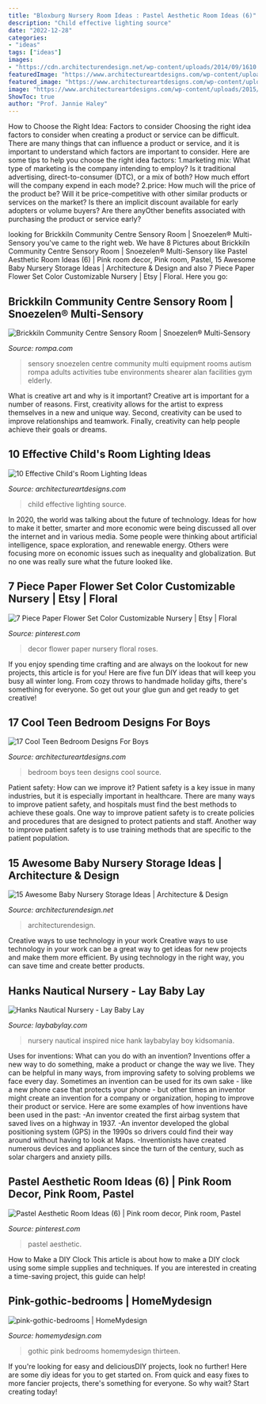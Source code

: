 ```yaml
---
title: "Bloxburg Nursery Room Ideas : Pastel Aesthetic Room Ideas (6)"
description: "Child effective lighting source"
date: "2022-12-28"
categories:
- "ideas"
tags: ["ideas"]
images:
- "https://cdn.architecturendesign.net/wp-content/uploads/2014/09/1610.jpg"
featuredImage: "https://www.architectureartdesigns.com/wp-content/uploads/2015/03/952.jpg"
featured_image: "https://www.architectureartdesigns.com/wp-content/uploads/2015/06/1438.jpg"
image: "https://www.architectureartdesigns.com/wp-content/uploads/2015/03/952.jpg"
ShowToc: true
author: "Prof. Jannie Haley"
---
```



How to Choose the Right Idea: Factors to consider
Choosing the right idea factors to consider when creating a product or service can be difficult. There are many things that can influence a product or service, and it is important to understand which factors are important to consider. Here are some tips to help you choose the right idea factors:
1.marketing mix: What type of marketing is the company intending to employ? Is it traditional advertising, direct-to-consumer (DTC), or a mix of both? How much effort will the company expend in each mode?
2.price: How much will the price of the product be? Will it be price-competitive with other similar products or services on the market? Is there an implicit discount available for early adopters or volume buyers? Are there anyOther benefits associated with purchasing the product or service early?

	

		
looking for Brickkiln Community Centre Sensory Room | Snoezelen® Multi-Sensory you've came to the right web. We have 8 Pictures about Brickkiln Community Centre Sensory Room | Snoezelen® Multi-Sensory like Pastel Aesthetic Room Ideas (6) | Pink room decor, Pink room, Pastel, 15 Awesome Baby Nursery Storage Ideas | Architecture &amp; Design and also 7 Piece Paper Flower Set Color Customizable Nursery | Etsy | Floral. Here you go:
		
    
## Brickkiln Community Centre Sensory Room | Snoezelen® Multi-Sensory

<img loading=lazy src="https://www.rompa.com/media/images/brickkiln/gallery/brickiln_1.jpg" onerror="this.onerror=null;this.src='https://tse1.mm.bing.net/th?id=OIP.nk66ra5TstA5Lohrgt6rHAHaE7&amp;pid=15.1';" alt="Brickkiln Community Centre Sensory Room | Snoezelen® Multi-Sensory">

_Source: rompa.com_

>sensory snoezelen centre community multi equipment rooms autism rompa adults activities tube environments shearer alan facilities gym elderly. 

	

What is creative art and why is it important?
Creative art is important for a number of reasons. First, creativity allows for the artist to express themselves in a new and unique way. Second, creativity can be used to improve relationships and teamwork. Finally, creativity can help people achieve their goals or dreams.

    
## 10 Effective Child&#039;s Room Lighting Ideas

<img loading=lazy src="https://www.architectureartdesigns.com/wp-content/uploads/2015/03/952.jpg" onerror="this.onerror=null;this.src='https://tse1.mm.bing.net/th?id=OIP.gIAQArUBU3p_yj2PU88dPgHaFj&amp;pid=15.1';" alt="10 Effective Child&#039;s Room Lighting Ideas">

_Source: architectureartdesigns.com_

>child effective lighting source. 

	

In 2020, the world was talking about the future of technology. Ideas for how to make it better, smarter and more economic were being discussed all over the internet and in various media. Some people were thinking about artificial intelligence, space exploration, and renewable energy. Others were focusing more on economic issues such as inequality and globalization. But no one was really sure what the future looked like.

    
## 7 Piece Paper Flower Set Color Customizable Nursery | Etsy | Floral

<img loading=lazy src="https://i.pinimg.com/736x/fa/31/b4/fa31b463ea08b88cd77e5dfb6105bb90.jpg" onerror="this.onerror=null;this.src='https://tse3.mm.bing.net/th?id=OIP.IGbCBKHZ9FenQXlCIvrgywHaJ3&amp;pid=15.1';" alt="7 Piece Paper Flower Set Color Customizable Nursery | Etsy | Floral">

_Source: pinterest.com_

>decor flower paper nursery floral roses. 

	

If you enjoy spending time crafting and are always on the lookout for new projects, this article is for you! Here are five fun DIY ideas that will keep you busy all winter long. From cozy throws to handmade holiday gifts, there's something for everyone. So get out your glue gun and get ready to get creative!

    
## 17 Cool Teen Bedroom Designs For Boys

<img loading=lazy src="https://www.architectureartdesigns.com/wp-content/uploads/2015/06/1438.jpg" onerror="this.onerror=null;this.src='https://tse1.mm.bing.net/th?id=OIP.f-YWiIQx2Nnd22JkTeqJowHaFO&amp;pid=15.1';" alt="17 Cool Teen Bedroom Designs For Boys">

_Source: architectureartdesigns.com_

>bedroom boys teen designs cool source. 

	

Patient safety: How can we improve it?
Patient safety is a key issue in many industries, but it is especially important in healthcare. There are many ways to improve patient safety, and hospitals must find the best methods to achieve these goals. One way to improve patient safety is to create policies and procedures that are designed to protect patients and staff. Another way to improve patient safety is to use training methods that are specific to the patient population.

    
## 15 Awesome Baby Nursery Storage Ideas | Architecture &amp; Design

<img loading=lazy src="https://cdn.architecturendesign.net/wp-content/uploads/2014/09/1610.jpg" onerror="this.onerror=null;this.src='https://tse2.mm.bing.net/th?id=OIP.zggvcSd3BG-Se7QsO7PB9wHaLD&amp;pid=15.1';" alt="15 Awesome Baby Nursery Storage Ideas | Architecture &amp; Design">

_Source: architecturendesign.net_

>architecturendesign. 

	

Creative ways to use technology in your work
Creative ways to use technology in your work can be a great way to get ideas for new projects and make them more efficient. By using technology in the right way, you can save time and create better products.

    
## Hanks Nautical Nursery - Lay Baby Lay

<img loading=lazy src="https://res.cloudinary.com/laybabylay/image/upload/q_90,w_1200/hank_s_nursery_1_c19aqr.jpg" onerror="this.onerror=null;this.src='https://tse3.mm.bing.net/th?id=OIP.gni6Pd4MkwGqt39jZ_JcRgHaLH&amp;pid=15.1';" alt="Hanks Nautical Nursery - Lay Baby Lay">

_Source: laybabylay.com_

>nursery nautical inspired nice hank laybabylay boy kidsomania. 

	

Uses for inventions: What can you do with an invention?
Inventions offer a new way to do something, make a product or change the way we live. They can be helpful in many ways, from improving safety to solving problems we face every day. Sometimes an invention can be used for its own sake - like a new phone case that protects your phone - but other times an inventor might create an invention for a company or organization, hoping to improve their product or service. Here are some examples of how inventions have been used in the past: 
-An inventor created the first airbag system that saved lives on a highway in 1937.
-An inventor developed the global positioning system (GPS) in the 1990s so drivers could find their way around without having to look at Maps.
-Inventionists have created numerous devices and appliances since the turn of the century, such as solar chargers and anxiety pills.

    
## Pastel Aesthetic Room Ideas (6) | Pink Room Decor, Pink Room, Pastel

<img loading=lazy src="https://i.pinimg.com/736x/f5/38/fc/f538fc439c6463eb23298240d01d6251.jpg" onerror="this.onerror=null;this.src='https://tse2.mm.bing.net/th?id=OIP.DGruyBopwg1atuJd-UPZ4wHaLH&amp;pid=15.1';" alt="Pastel Aesthetic Room Ideas (6) | Pink room decor, Pink room, Pastel">

_Source: pinterest.com_

>pastel aesthetic. 

	

How to Make a DIY Clock
This article is about how to make a DIY clock using some simple supplies and techniques. If you are interested in creating a time-saving project, this guide can help!

    
## Pink-gothic-bedrooms | HomeMydesign

<img loading=lazy src="https://homemydesign.com/wp-content/uploads/2014/02/pink-gothic-bedrooms.jpg" onerror="this.onerror=null;this.src='https://tse2.mm.bing.net/th?id=OIP.7J8XITEZeI_UKwAV2o8sfgHaJa&amp;pid=15.1';" alt="pink-gothic-bedrooms | HomeMydesign">

_Source: homemydesign.com_

>gothic pink bedrooms homemydesign thirteen. 

	

If you're looking for easy and deliciousDIY projects, look no further! Here are some diy ideas for you to get started on. From quick and easy fixes to more fancier projects, there's something for everyone. So why wait? Start creating today!

